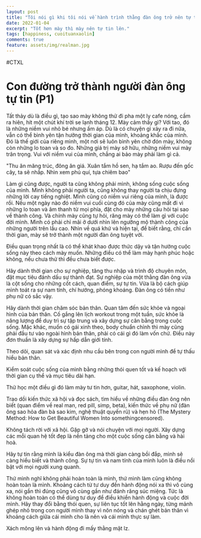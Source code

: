 ```yaml
---
layout: post
title: "Tôi nói gì khi tôi nói về hành trình thằng đàn ông trở nên tự tin hơn"
date: 2022-01-04
excerpt: "Tốt hơn mày thì mày nên tự tin lên."
tags: [happiness, cuoituanxaolin]
comments: true
feature: assets/img/realman.jpg
---
```


#CTXL

# Con đường trở thành người đàn ông tự tin (P1)

Tất thảy dù là điều gì, tạo sao mày không thử đi pha một ly cafe nóng, cầm ra hiên, hít một chút khí trời se lạnh tháng 12. Mày cảm thấy gì? Với tao, đó là những niềm vui nhỏ bé nhưng ấm áp. Dù là có chuyện gì xảy ra đi nữa, vẫn có thể bình yên tận hưởng thời gian của mình, khoảng khắc của mình. Đó là thế giới của riêng mình, một nơi sẽ luôn bình yên chờ đón mày, không còn những lo toan và so đo. Những giá trị mày sở hữu, những niềm vui mày trân trọng. Vui với niềm vui của mình, chẳng ai bảo mày phải làm gì cả.

"Thu ăn măng trúc, đông ăn giá. 
Xuân tắm hồ sen, hạ tắm ao. 
Rượu đến gốc cây, ta sẽ nhắp. 
Nhìn xem phú quí, tựa chiêm bao"

Làm gì cũng được, người ta cũng không phải mình, không sống cuộc sống của mình. Mình không phải người ta, cũng không thay người ta chịu đựng những lời cay tiếng nghiệt.
Mình cũng có niềm vui riêng của mình, là được rồi. Nếu một ngày nào đó niềm vui cuối cùng đó của mày cũng mất đi vì những lo toan và âm thanh từ mọi phía, đặt cho mày những câu hỏi tại sao về thành công. Và chính mày cũng tự hỏi, răng mày có thể làm gì với cuộc đời mình. Mình có phải chỉ mãi ở dưới nhìn lên ngưỡng mộ thành công của những người trên lầu cao. Nhìn về quá khứ và hiện tại, để biết rằng, chỉ cần thời gian, mày sẽ trở thành một người đàn ông tuyệt vời.


Điều quan trọng nhất là có thể khát khao được thức dậy và tận hưởng cuộc sống này theo cách mày muốn. Những điều có thể làm mày hạnh phúc hoặc không, nếu chưa thử thì đều chưa biết được.

Hãy dành thời gian cho sự nghiệp, tăng thu nhập và trình độ chuyên môn, đặt mục tiêu đánh dấu sự thành đạt. Sự nghiệp của một thằng đàn ông vừa là cột sống cho những cốt cách, quan điểm, sự tự tin. Vừa là bộ cách giúp mình toát ra sự nam tính, chí hướng, phóng khoáng. Đàn ông có tiền như phụ nữ có sắc vậy.

Hãy dành thời gian chăm sóc bản thân. Quan tâm đến sức khỏe và ngoại hình của bản thân. Cố gắng lên lịch workout trong một tuần, sức khỏe là năng lượng để duy trì sự tập trung và xây dựng sự cân bằng trong cuộc sống. Mặc khác, muốn có gái xinh theo, body chuẩn chỉnh thì mày cũng phải đầu tư vào ngoài hình bản thân, phải có cái gì đó làm vốn chứ. Điều này đơn thuần là xây dựng sự hấp dẫn giới tính.

Theo dõi, quan sát và xác định nhu cầu bên trong con người mình để tự thấu hiểu bản thân. 

Kiểm soát cuộc sống của mình bằng những thói quen tốt và kế hoạch với thời gian cụ thể và mục tiêu dài hạn.

Thử học một điều gì đó làm mày tư tin hơn, guitar, hát, saxophone, violin.

Trao dồi kiến thức xã hội và đọc sách, tìm hiểu về những điều đàn ông nên biết (quan điểm về real man, red pill, simp, beta), kiến thức về phụ nữ (đàn ông sao hỏa đàn bà sao kim, nghệ thuật quyến rũ) và hẹn hò (The Mystery Method: How to Get Beautiful Women Into somethingcensored).

Không tách rời với xã hội. Gặp gỡ và nói chuyện với mọi người. Xây dựng các mỗi quan hệ tốt đẹp là nền tảng cho một cuộc sống cân bằng và hài hoà.

Hãy tự tin rằng mình là kiểu đàn ông mà thời gian càng bồi đắp, mình sẽ càng hiểu biết và thành công. Sự tự tin và nam tính của mình luôn là điều nổi bật với mọi người xung quanh. 

Thứ mình nghĩ không phải hoàn toàn là mình, thứ mình làm cũng không hoàn toàn là mình. Khoảng cách từ tư duy đến hành động nói xa thì vô cùng xa, nói gần thì đúng cũng vô cùng gần như đánh răng súc miệng. Tức là không hoàn toàn có thể dùng tư duy để điều khiển hành động và cuộc đời mình.
Hãy thay đổi bằng thói quen, sự liên tục tốt lên hằng ngày, từng mảnh ghép nhỏ trong con người mình thay vì nôn nóng và chán ghét bản thân vì khoảng cách giữa cái mình cho là nên và cái mình thực sự làm.

Xách mông lên và hành động đi mấy thằng mặt lz.
